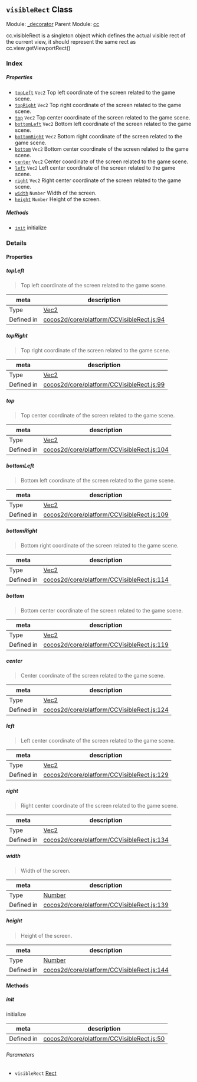 ## `visibleRect` Class



Module: [_decorator](../modules/_decorator.md)
Parent Module: [cc](../modules/cc.md)


cc.visibleRect is a singleton object which defines the actual visible rect of the current view,
it should represent the same rect as cc.view.getViewportRect()



### Index

##### Properties

  - [`topLeft`](#topleft) `Vec2` Top left coordinate of the screen related to the game scene.
  - [`topRight`](#topright) `Vec2` Top right coordinate of the screen related to the game scene.
  - [`top`](#top) `Vec2` Top center coordinate of the screen related to the game scene.
  - [`bottomLeft`](#bottomleft) `Vec2` Bottom left coordinate of the screen related to the game scene.
  - [`bottomRight`](#bottomright) `Vec2` Bottom right coordinate of the screen related to the game scene.
  - [`bottom`](#bottom) `Vec2` Bottom center coordinate of the screen related to the game scene.
  - [`center`](#center) `Vec2` Center coordinate of the screen related to the game scene.
  - [`left`](#left) `Vec2` Left center coordinate of the screen related to the game scene.
  - [`right`](#right) `Vec2` Right center coordinate of the screen related to the game scene.
  - [`width`](#width) `Number` Width of the screen.
  - [`height`](#height) `Number` Height of the screen.



##### Methods

  - [`init`](#init) initialize



### Details


#### Properties


##### topLeft

> Top left coordinate of the screen related to the game scene.

| meta | description |
|------|-------------|
| Type | <a href="../classes/Vec2.html" class="crosslink">Vec2</a> |
| Defined in | [cocos2d/core/platform/CCVisibleRect.js:94](https://github.com/cocos-creator/engine/blob/98967f5e8c458e65203b56f900ee34c8ea836e72/cocos2d/core/platform/CCVisibleRect.js#L94) |



##### topRight

> Top right coordinate of the screen related to the game scene.

| meta | description |
|------|-------------|
| Type | <a href="../classes/Vec2.html" class="crosslink">Vec2</a> |
| Defined in | [cocos2d/core/platform/CCVisibleRect.js:99](https://github.com/cocos-creator/engine/blob/98967f5e8c458e65203b56f900ee34c8ea836e72/cocos2d/core/platform/CCVisibleRect.js#L99) |



##### top

> Top center coordinate of the screen related to the game scene.

| meta | description |
|------|-------------|
| Type | <a href="../classes/Vec2.html" class="crosslink">Vec2</a> |
| Defined in | [cocos2d/core/platform/CCVisibleRect.js:104](https://github.com/cocos-creator/engine/blob/98967f5e8c458e65203b56f900ee34c8ea836e72/cocos2d/core/platform/CCVisibleRect.js#L104) |



##### bottomLeft

> Bottom left coordinate of the screen related to the game scene.

| meta | description |
|------|-------------|
| Type | <a href="../classes/Vec2.html" class="crosslink">Vec2</a> |
| Defined in | [cocos2d/core/platform/CCVisibleRect.js:109](https://github.com/cocos-creator/engine/blob/98967f5e8c458e65203b56f900ee34c8ea836e72/cocos2d/core/platform/CCVisibleRect.js#L109) |



##### bottomRight

> Bottom right coordinate of the screen related to the game scene.

| meta | description |
|------|-------------|
| Type | <a href="../classes/Vec2.html" class="crosslink">Vec2</a> |
| Defined in | [cocos2d/core/platform/CCVisibleRect.js:114](https://github.com/cocos-creator/engine/blob/98967f5e8c458e65203b56f900ee34c8ea836e72/cocos2d/core/platform/CCVisibleRect.js#L114) |



##### bottom

> Bottom center coordinate of the screen related to the game scene.

| meta | description |
|------|-------------|
| Type | <a href="../classes/Vec2.html" class="crosslink">Vec2</a> |
| Defined in | [cocos2d/core/platform/CCVisibleRect.js:119](https://github.com/cocos-creator/engine/blob/98967f5e8c458e65203b56f900ee34c8ea836e72/cocos2d/core/platform/CCVisibleRect.js#L119) |



##### center

> Center coordinate of the screen related to the game scene.

| meta | description |
|------|-------------|
| Type | <a href="../classes/Vec2.html" class="crosslink">Vec2</a> |
| Defined in | [cocos2d/core/platform/CCVisibleRect.js:124](https://github.com/cocos-creator/engine/blob/98967f5e8c458e65203b56f900ee34c8ea836e72/cocos2d/core/platform/CCVisibleRect.js#L124) |



##### left

> Left center coordinate of the screen related to the game scene.

| meta | description |
|------|-------------|
| Type | <a href="../classes/Vec2.html" class="crosslink">Vec2</a> |
| Defined in | [cocos2d/core/platform/CCVisibleRect.js:129](https://github.com/cocos-creator/engine/blob/98967f5e8c458e65203b56f900ee34c8ea836e72/cocos2d/core/platform/CCVisibleRect.js#L129) |



##### right

> Right center coordinate of the screen related to the game scene.

| meta | description |
|------|-------------|
| Type | <a href="../classes/Vec2.html" class="crosslink">Vec2</a> |
| Defined in | [cocos2d/core/platform/CCVisibleRect.js:134](https://github.com/cocos-creator/engine/blob/98967f5e8c458e65203b56f900ee34c8ea836e72/cocos2d/core/platform/CCVisibleRect.js#L134) |



##### width

> Width of the screen.

| meta | description |
|------|-------------|
| Type | <a href="https://developer.mozilla.org/en/JavaScript/Reference/Global_Objects/Number" class="crosslink external" target="_blank">Number</a> |
| Defined in | [cocos2d/core/platform/CCVisibleRect.js:139](https://github.com/cocos-creator/engine/blob/98967f5e8c458e65203b56f900ee34c8ea836e72/cocos2d/core/platform/CCVisibleRect.js#L139) |



##### height

> Height of the screen.

| meta | description |
|------|-------------|
| Type | <a href="https://developer.mozilla.org/en/JavaScript/Reference/Global_Objects/Number" class="crosslink external" target="_blank">Number</a> |
| Defined in | [cocos2d/core/platform/CCVisibleRect.js:144](https://github.com/cocos-creator/engine/blob/98967f5e8c458e65203b56f900ee34c8ea836e72/cocos2d/core/platform/CCVisibleRect.js#L144) |






<!-- Method Block -->
#### Methods


##### init

initialize

| meta | description |
|------|-------------|
| Defined in | [cocos2d/core/platform/CCVisibleRect.js:50](https://github.com/cocos-creator/engine/blob/98967f5e8c458e65203b56f900ee34c8ea836e72/cocos2d/core/platform/CCVisibleRect.js#L50) |

###### Parameters
- `visibleRect` <a href="../classes/Rect.html" class="crosslink">Rect</a> 



